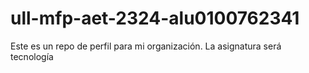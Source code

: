# ull-mfp-aet-2324-alu0100762341
Este es un repo de perfil para mi organización. La asignatura será tecnología
